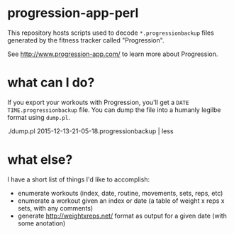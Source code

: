 # progression-app-perl                                                                                                                                         

This repository hosts scripts used to decode `*.progressionbackup` files generated by the fitness tracker called "Progression".

See http://www.progression-app.com/ to learn more about Progression.

# what can I do?

If you export your workouts with Progression, you'll get a `DATE TIME.progressionbackup` file.  You can dump the file into a humanly legilbe format using `dump.pl`.

   ./dump.pl 2015-12-13-21-05-18.progressionbackup | less

# what else?

I have a short list of things I'd like to accomplish:

* enumerate workouts (index, date, routine, movements, sets, reps, etc)
* enumerate a workout given an index or date (a table of weight x reps x sets, with any comments)
* generate http://weightxreps.net/ format as output for a given date (with some anotation)
